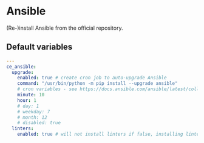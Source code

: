 # Ansible
(Re-)install Ansible from the official repository.

<!--TOC-->
<!--ENDTOC-->

<!--ROLEVARS-->
## Default variables
```yaml
---
ce_ansible:
  upgrade:
    enabled: true # create cron job to auto-upgrade Ansible
    command: "/usr/bin/python -m pip install --upgrade ansible"
    # cron variables - see https://docs.ansible.com/ansible/latest/collections/ansible/builtin/cron_module.html
    minute: 10
    hour: 1
    # day: 1
    # weekday: 7
    # month: 12
    # disabled: true
  linters:
    enabled: true # will not install linters if false, installing linters breaks cloud-init

```

<!--ENDROLEVARS-->
